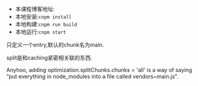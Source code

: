 - 本课程博客地址: 
- 本地安装:`cnpm install`
- 本地构建:`cnpm run build`
- 本地运行:`cnpm start`

只定义一个entry,默认的chunk名为main.  

split是和caching紧密相关联的东西.

Anyhoo, adding optimization.splitChunks.chunks = 'all' is a way of saying “put everything in node_modules into a file called vendors~main.js".